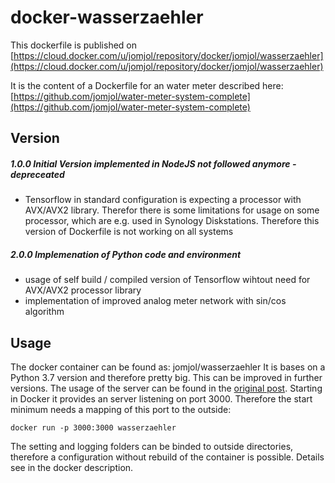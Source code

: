 # docker-wasserzaehler

This dockerfile is published on [https://cloud.docker.com/u/jomjol/repository/docker/jomjol/wasserzaehler](https://cloud.docker.com/u/jomjol/repository/docker/jomjol/wasserzaehler)

It is the content of a Dockerfile for an water meter described here: [https://github.com/jomjol/water-meter-system-complete](https://github.com/jomjol/water-meter-system-complete)

## Version
##### 1.0.0 Initial Version implemented in NodeJS not followed anymore - depreceated
* Tensorflow in standard configuration is expecting a processor with AVX/AVX2 library. Therefor there is some limitations for usage on some processor, which are e.g. used in Synology Diskstations. Therefore this version of Dockerfile is not working on all systems
##### 2.0.0 Implemenation of Python code and environment
* usage of self build / compiled version of Tensorflow wihtout need for AVX/AVX2 processor library
* implementation of improved analog meter network with sin/cos algorithm
 


## Usage
The docker container can be found as: jomjol/wasserzaehler
It is bases on a Python 3.7 version and therefore pretty big. This can be improved in further versions. The usage of the server can be found in the [original post](https://github.com/jomjol/water-meter-system-complete). Starting in Docker it provides an server listening on port 3000. Therefore the start minimum needs a mapping of this port to the outside:

`docker run -p 3000:3000 wasserzaehler`

The setting and logging folders can be binded to outside directories, therefore a configuration without rebuild of the container is possible. Details see in the docker description.